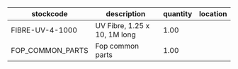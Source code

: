 |stockcode|description|quantity|location|
|---------|-----------|--------|--------|
|FIBRE-UV-4-1000|UV Fibre, 1.25 x 10, 1M long|1.00||
|FOP_COMMON_PARTS|Fop common parts|1.00||
